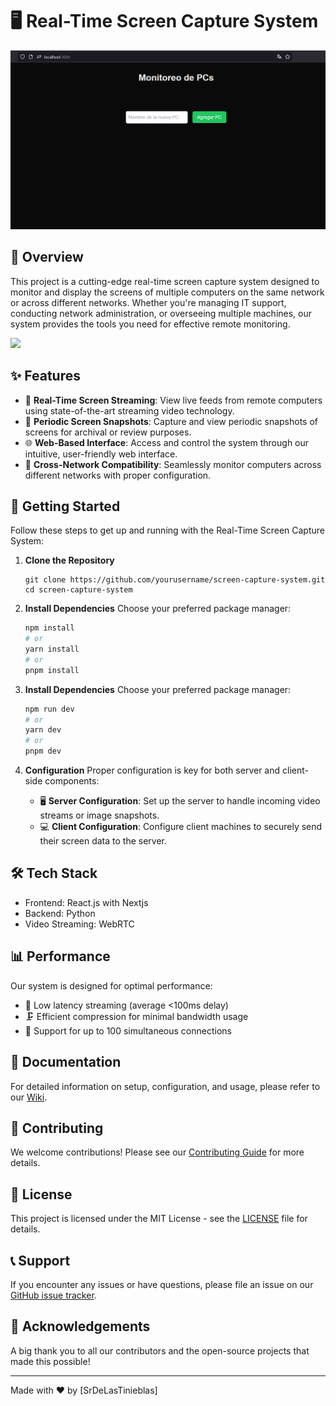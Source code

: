 # 🖥️ Real-Time Screen Capture System

![](https://github.com/SrDeLasTinieblas/spy-snap-system/blob/master/fronted/screen-capture/Captura%20de%20pantalla%202024-09-09.png)

## 📌 Overview

This project is a cutting-edge real-time screen capture system designed to monitor and display the screens of multiple computers on the same network or across different networks. Whether you're managing IT support, conducting network administration, or overseeing multiple machines, our system provides the tools you need for effective remote monitoring.

![](https://github.com/SrDeLasTinieblas/spy-snap-system/blob/master/fronted/screen-capture/capture.gif)

## ✨ Features

- 🎥 **Real-Time Screen Streaming**: View live feeds from remote computers using state-of-the-art streaming video technology.
- 📸 **Periodic Screen Snapshots**: Capture and view periodic snapshots of screens for archival or review purposes.
- 🌐 **Web-Based Interface**: Access and control the system through our intuitive, user-friendly web interface.
- 🔗 **Cross-Network Compatibility**: Seamlessly monitor computers across different networks with proper configuration.
<!-- - ⚙️ **Customizable Settings**: Tailor the system to your needs by adjusting capture intervals, resolution, and other settings. -->

## 🚀 Getting Started

Follow these steps to get up and running with the Real-Time Screen Capture System:

1. **Clone the Repository**
   ```
   git clone https://github.com/yourusername/screen-capture-system.git
   cd screen-capture-system
   ```
   
2. **Install Dependencies**
   Choose your preferred package manager:
   ```bash
   npm install
   # or
   yarn install
   # or
   pnpm install
   ```

3. **Install Dependencies**
   Choose your preferred package manager:
   ```bash
   npm run dev
   # or
   yarn dev
   # or
   pnpm dev
   ```

4. **Configuration**
   Proper configuration is key for both server and client-side components:
   - 🖥️ **Server Configuration**: Set up the server to handle incoming video streams or image snapshots.
   - 💻 **Client Configuration**: Configure client machines to securely send their screen data to the server.

## 🛠️ Tech Stack

- Frontend: React.js with Nextjs
- Backend: Python
- Video Streaming: WebRTC
<!-- - Database: MongoDB -->

## 📊 Performance

Our system is designed for optimal performance:
- 🚄 Low latency streaming (average <100ms delay)
- 🗜️ Efficient compression for minimal bandwidth usage
- 🔢 Support for up to 100 simultaneous connections

<!--
## 🔐 Security

We take security seriously:
- 🔒 End-to-end encryption for all data transmissions
- 🔑 Multi-factor authentication for admin access
- 🕵️ Comprehensive audit logging
-->

## 📘 Documentation

For detailed information on setup, configuration, and usage, please refer to our [Wiki](https://github.com/yourusername/screen-capture-system/wiki).

## 🤝 Contributing

We welcome contributions! Please see our [Contributing Guide](CONTRIBUTING.md) for more details.

## 📄 License

This project is licensed under the MIT License - see the [LICENSE](LICENSE) file for details.

## 📞 Support

If you encounter any issues or have questions, please file an issue on our [GitHub issue tracker](https://github.com/yourusername/screen-capture-system/issues).

## 🙏 Acknowledgements

A big thank you to all our contributors and the open-source projects that made this possible!

---

Made with ❤️ by [SrDeLasTinieblas]
